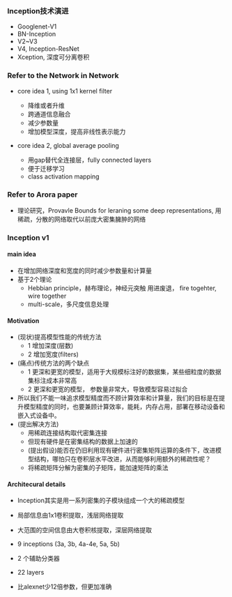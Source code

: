 ### Inception技术演进
- Googlenet-V1
- BN-Inception
- V2~V3
- V4, Inception-ResNet
- Xception, 深度可分离卷积

### Refer to the Network in Network
- core idea 1, using 1x1 kernel filter
	- 降维或者升维
	- 跨通道信息融合
	- 减少参数量
	- 增加模型深度，提高非线性表示能力
	
- core idea 2, global average pooling
	- 用gap替代全连接层，fully connected layers
	- 便于迁移学习
	- class activation mapping
	
### Refer to Arora paper
- 理论研究，Provavle Bounds for leraning some deep representations, 
用稀疏，分散的网络取代以前庞大密集臃肿的网络
	
### Inception v1

#### main idea
- 在增加网络深度和宽度的同时减少参数量和计算量
- 基于2个理论
	- Hebbian principle，赫布理论，神经元突触 用进废退， fire togehter, wire together
	- multi-scale，多尺度信息处理
	
#### Motivation
- (现状)提高模型性能的传统方法
	- 1 增加深度(层数)
	- 2 增加宽度(filters)
- (痛点)传统方法的两个缺点
	- 1 更深和更宽的模型，适用于大规模标注好的数据集，某些细粒度的数据集标注成本非常高
	- 2 更深和更宽的模型， 参数量非常大，导致模型容易过拟合
- 所以我们不能一味追求模型精度而不顾计算效率和计算量，我们的目标是在提升模型精度的同时，也要兼顾计算效率，能耗，内存占用，部署在移动设备和嵌入式设备中。
- (提出解决方法)
	- 用稀疏连接结构取代密集连接
	- 但现有硬件是在密集结构的数据上加速的
	- (提出假设)能否在仍旧利用现有硬件进行密集矩阵运算的条件下，改进模型结构，哪怕只在卷积层水平改进，从而能够利用额外的稀疏性呢？
	- 将稀疏矩阵分解为密集的子矩阵，能加速矩阵的乘法
	
#### Architecural details
- Inception其实是用一系列密集的子模块组成一个大的稀疏模型
- 局部信息由1x1卷积提取，浅层网络提取
- 大范围的空间信息由大卷积核提取，深层网络提取

- 9 inceptions (3a, 3b, 4a-4e, 5a, 5b)
- 2 个辅助分类器
- 22 layers
- 比alexnet少12倍参数，但更加准确
